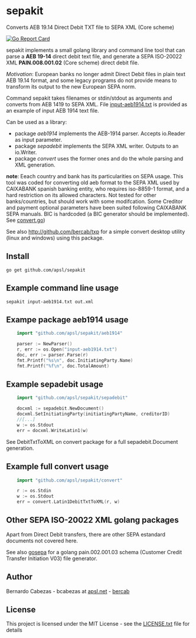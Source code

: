# sepakit 

Converts AEB 19.14 Direct Debit TXT file to SEPA XML (Core scheme)

[![Go Report Card](https://goreportcard.com/badge/github.com/apsl/sepakit)](https://goreportcard.com/report/github.com/apsl/sepakit)

sepakit implements a small golang library and command line tool that can parse a **AEB 19-14** direct debit text file, and generate a SEPA  ISO-20022 XML **PAIN.008.001.02** (Core scheme) direct debit file.

*Motivation*: European banks no longer admit Direct Debit files in plain text AEB 19.14 format, and some legacy programs do not provide means to transform its output to the new European SEPA norm.

Command sepakit takes filenames or stdin/stdout as arguments and converts from AEB 1419 to SEPA XML.
File [input-aeb1914.txt](input-aeb1914.txt) is provided as an example of input AEB 1914 text file.


Can be used as a library:

* package *aeb1914* implements the AEB-1914 parser. Accepts io.Reader as input parameter.
* package *sepadebit* implements the SEPA XML writer. Outputs to an io.Writer.
* package *convert* uses the former ones and do the whole parsing and XML generation. 

**note**: Eeach country and bank has its particularities on SEPA usage. This tool was coded for converting old aeb format to the SEPA XML used by CAIXABANK spanish banking entity, who requires iso-8859-1 format, and a hard restriction on its allowed characters. Not tested for other banks/countries, but should work with some modifcation.
Some Creditor and payment optional parameters have been suited following CAIXABANK SEPA manuals. BIC is hardcoded (a BIC generator should be implemented). See [convert.go](convert/convert.go))

See also http://github.com/bercab/txp for a simple convert desktop utility (linux and windows) using this package.


## Install

```
go get github.com/apsl/sepakit
```

## Example command line usage

```
sepakit input-aeb1914.txt out.xml
```



## Exampe package aeb1914 usage 

```go
    import "github.com/apsl/sepakit/aeb1914"

    parser := NewParser()
    r, err := os.Open("input-aeb1914.txt")
    doc, err := parser.Parse(r)
    fmt.Printf("%s\n", doc.InitiatingParty.Name)
    fmt.Printf("%f\n", doc.TotalAmount)

```

## Example sepadebit usage


```go
    import "github.com/apsl/sepakit/sepadebit"

    docxml := sepadebit.NewDocument()
    docxml.SetInitiatingParty(initiatingPartyName, creditorID)
    //[...]
    w := os.Stdout
    err = docxml.WriteLatin1(w)
```

See  DebitTxtToXML on convert package for a full sepadebit.Document generation.

## Example full convert usage

```go
    import "github.com/apsl/sepakit/convert"

    r := os.Stdin
    w := os.Stdout
    err = convert.Latin1DebitTxtToXML(r, w)
```

## Other SEPA ISO-20022 XML golang packages

Apart from Direct Debit transfers, there are other SEPA estandard documents not covered here.

See also [gosepa](https://github.com/Softinnov/gosepa) for a golang pain.002.001.03 schema (Customer Credit Transfer Initiation V03) file generator.

## Author

Bernardo Cabezas - bcabezas at [apsl.net](https://www.apsl.net) - [bercab](https://github.com/bercab)

## License

This project is licensed under the MIT License - see the [LICENSE.txt](LICENSE.txt) file for details